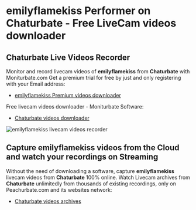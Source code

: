 # emilyflamekiss Performer on Chaturbate - Free LiveCam videos downloader

## Chaturbate Live Videos Recorder

Monitor and record livecam videos of **emilyflamekiss** from **Chaturbate** with Moniturbate.com
Get a premium trial for free by just and only registering with your Email address:
* [emilyflamekiss Premium videos downloader](https://moniturbate.com/request-demo-licence-key.html)

Free livecam videos downloader - Moniturbate Software:
* [Chaturbate videos downloader](https://moniturbate.com/moniturbate-download-software.html)

![emilyflamekiss livecam videos recorder](https://peachurnet.com/templates/moniturbate-software.png)


## Capture emilyflamekiss videos from the Cloud and watch your recordings on Streaming

Without the need of downloading a software, capture **emilyflamekiss** livecam videos from **Chaturbate** 100% online.
Watch Livecam archives from **Chaturbate** unlimitedly from thousands of existing recordings, only on Peachurbate.com and its websites network:
* [Chaturbate videos archives](https://peachurnet.com/)